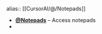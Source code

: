 alias:: [[CursorAI/@/Notepads]]

- **[@Notepads](https://docs.cursor.com/context/@-symbols/@-notepads)** – Access notepads
- 